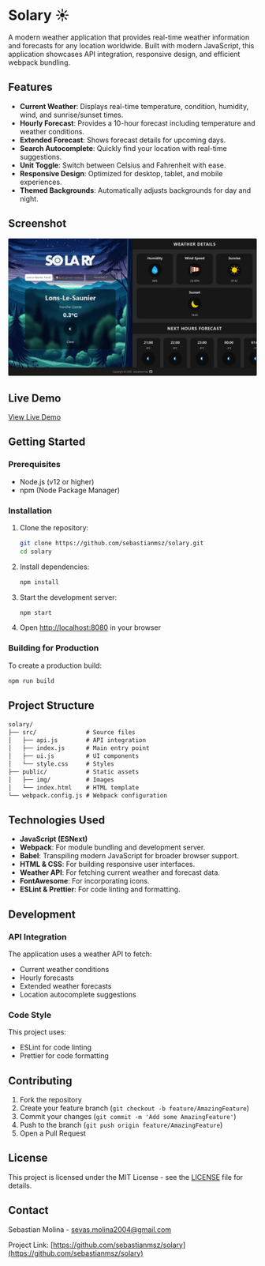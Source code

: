 # Solary ☀️

A modern weather application that provides real-time weather information and forecasts for any location worldwide. Built with modern JavaScript, this application showcases API integration, responsive design, and efficient webpack bundling.

## Features

- **Current Weather**: Displays real-time temperature, condition, humidity, wind, and sunrise/sunset times.
- **Hourly Forecast**: Provides a 10-hour forecast including temperature and weather conditions.
- **Extended Forecast**: Shows forecast details for upcoming days.
- **Search Autocomplete**: Quickly find your location with real-time suggestions.
- **Unit Toggle**: Switch between Celsius and Fahrenheit with ease.
- **Responsive Design**: Optimized for desktop, tablet, and mobile experiences.
- **Themed Backgrounds**: Automatically adjusts backgrounds for day and night.

## Screenshot

![App Screenshot](screenshot.webp)

## Live Demo

[View Live Demo](https://sebastianmsz.github.io/solary)

## Getting Started

### Prerequisites

- Node.js (v12 or higher)
- npm (Node Package Manager)

### Installation

1. Clone the repository:
   ```bash
   git clone https://github.com/sebastianmsz/solary.git
   cd solary
   ```

2. Install dependencies:
   ```bash
   npm install
   ```

3. Start the development server:
   ```bash
   npm start
   ```

4. Open [http://localhost:8080](http://localhost:8080) in your browser

### Building for Production

To create a production build:
```bash
npm run build
```

## Project Structure

```
solary/
├── src/              # Source files
│   ├── api.js        # API integration
│   ├── index.js      # Main entry point
│   ├── ui.js         # UI components
│   └── style.css     # Styles
├── public/           # Static assets
│   ├── img/          # Images
│   └── index.html    # HTML template
└── webpack.config.js # Webpack configuration
```

## Technologies Used

- **JavaScript (ESNext)**
- **Webpack**: For module bundling and development server.
- **Babel**: Transpiling modern JavaScript for broader browser support.
- **HTML & CSS**: For building responsive user interfaces.
- **Weather API**: For fetching current weather and forecast data.
- **FontAwesome**: For incorporating icons.
- **ESLint & Prettier**: For code linting and formatting.

## Development

### API Integration
The application uses a weather API to fetch:
- Current weather conditions
- Hourly forecasts
- Extended weather forecasts
- Location autocomplete suggestions

### Code Style
This project uses:
- ESLint for code linting
- Prettier for code formatting

## Contributing

1. Fork the repository
2. Create your feature branch (`git checkout -b feature/AmazingFeature`)
3. Commit your changes (`git commit -m 'Add some AmazingFeature'`)
4. Push to the branch (`git push origin feature/AmazingFeature`)
5. Open a Pull Request

## License

This project is licensed under the MIT License - see the [LICENSE](LICENSE) file for details.

## Contact

Sebastian Molina - [sevas.molina2004@gmail.com](mailto:sevas.molina2004@gmail.com)

Project Link: [https://github.com/sebastianmsz/solary](https://github.com/sebastianmsz/solary)
